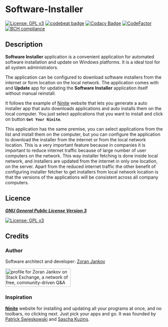 # Software-Installer

[![License: GPL v3](https://img.shields.io/badge/License-GPLv3-blue.svg)](https://www.gnu.org/licenses/gpl-3.0)
[![codebeat badge](https://codebeat.co/badges/9e33b692-fd45-4ca1-86dd-40dbe26420ef)](https://codebeat.co/projects/github-com-zoran-jankov-software-installer-main)
[![Codacy Badge](https://app.codacy.com/project/badge/Grade/4a93162b7ae64d078de086df2c4ad066)](https://www.codacy.com/gh/Zoran-Jankov/Software-Installer/dashboard?utm_source=github.com&amp;utm_medium=referral&amp;utm_content=Zoran-Jankov/Software-Installer&amp;utm_campaign=Badge_Grade)
[![CodeFactor](https://www.codefactor.io/repository/github/zoran-jankov/software-installer/badge)](https://www.codefactor.io/repository/github/zoran-jankov/software-installer)
[![BCH compliance](https://bettercodehub.com/edge/badge/Zoran-Jankov/Software-Installer?branch=main)](https://bettercodehub.com/)

## Description  
**Software Installer** application is a convenient application for automated software installation and update on Windows platforms. It is a ideal tool for all system administrators.

The application can be configured to download software installers from the internet or form location on the local network. The application comes with and **Update** app for updating the **Software Installer** application itself without manual reinstall.

It follows the example of [Ninite](https://ninite.com/) website that lets you generate a auto installer app that auto downloads applications and auto installs them on the local computer. You just select applications that you want to install and click on button **`Get Your Ninite`**.

This application has the same premise, you can select applications from the list and install them on the computer, but you can configure the application to download the installer from the internet or from the local network location. This is a very important feature because in companies it is important to reduce internet traffic because of large number of user computers on the network. This way installer fetching is done inside local network, and installers are updated from the internet in only one location, on the server. Apart from the reduced internet traffic the other benefit of configuring installer fetcher to get installers from local network location is that the versions of the applications will be consistent across all company computers.

## Licence

[***GNU General Public License Version 3***](https://www.gnu.org/licenses/gpl-3.0)

[![License: GPL v3](https://www.gnu.org/graphics/gplv3-127x51.png)](https://www.gnu.org/licenses/gpl-3.0)

## Credits

### Author

Software architect and developer:  [Zoran Jankov](https://www.linkedin.com/in/zoran-jankov-b1054b196/)

<a href="https://stackexchange.com/users/12947676/zoran-jankov"><img src="https://stackexchange.com/users/flair/12947676.png" width="208" height="58" alt="profile for Zoran Jankov on Stack Exchange, a network of free, community-driven Q&amp;A sites" title="profile for Zoran Jankov on Stack Exchange, a network of free, community-driven Q&amp;A sites" /></a>

### Inspiration

[**Ninite**](https://ninite.com/) website for installing and updating all your programs at once, and no toolbars, no clicking next. Just pick your apps and go. It was founded by [Patrick Swieskowski](https://www.crunchbase.com/person/patrick-swieskowski) and [Sascha Kuzins](https://www.crunchbase.com/person/sascha-kuzins).
